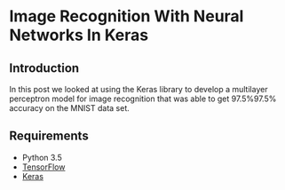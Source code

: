 # Image Recognition With Neural Networks In Keras


## Introduction
In this post we looked at using the Keras library to develop a multilayer perceptron model for image recognition that was able to get  97.5%97.5%  accuracy on the MNIST data set. 


## Requirements
- Python 3.5
- <a href="https://www.tensorflow.org/">TensorFlow</a>
- <a href="https://keras.io//">Keras</a>